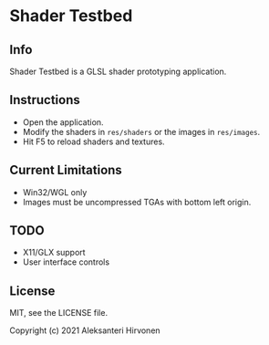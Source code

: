 # Shader Testbed

## Info

Shader Testbed is a GLSL shader prototyping application.

## Instructions

- Open the application.
- Modify the shaders in `res/shaders` or the images in `res/images`.
- Hit F5 to reload shaders and textures.

## Current Limitations

- Win32/WGL only
- Images must be uncompressed TGAs with bottom left origin.

## TODO

- X11/GLX support
- User interface controls

## License

MIT, see the LICENSE file.

Copyright (c) 2021 Aleksanteri Hirvonen
